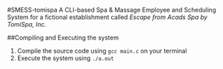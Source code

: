 #SMESS-tomispa
A CLI-based Spa & Massage Employee and Scheduling System for a fictional establishment called *Escape from Acads Spa by TomiSpa, Inc.* 


##Compiling and Executing the system
1. Compile the source code using `gcc main.c` on your terminal
2. Execute the system using `./a.out`

